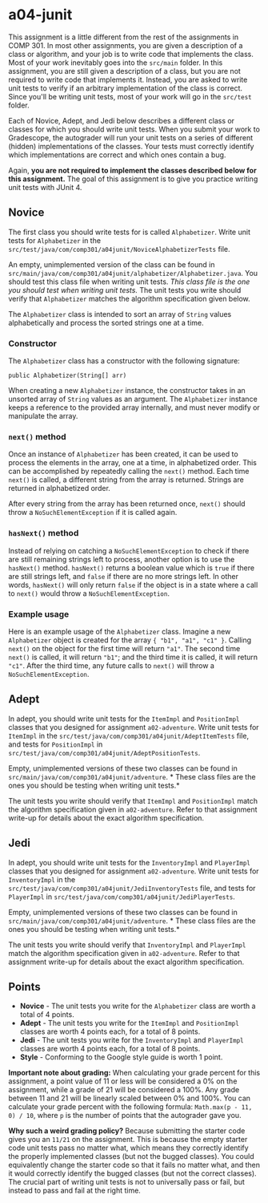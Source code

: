 # a04-junit

This assignment is a little different from the rest of the assignments in COMP 301. In most other assignments, you are
given a description of a class or algorithm, and your job is to write code that implements the class. Most of your work
inevitably goes into the `src/main` folder. In this assignment, you are still given a description of a class, but you
are not required to write code that implements it. Instead, you are asked to write unit tests to verify if an arbitrary
implementation of the class is correct. Since you'll be writing unit tests, most of your work will go in the `src/test`
folder.

Each of Novice, Adept, and Jedi below describes a different class or classes for which you should write unit tests. When
you submit your work to Gradescope, the autograder will run your unit tests on a series of different (hidden)
implementations of the classes. Your tests must correctly identify which implementations are correct and which ones
contain a bug.

Again, **you are not required to implement the classes described below for this assignment.** The goal of this
assignment is to give you practice writing unit tests with JUnit 4.

## Novice

The first class you should write tests for is called `Alphabetizer`. Write unit tests for `Alphabetizer` in
the `src/test/java/com/comp301/a04junit/NoviceAlphabetizerTests` file.

An empty, unimplemented version of the class can be found
in `src/main/java/com/comp301/a04junit/alphabetizer/Alphabetizer.java`. You should test this class file when writing
unit tests. *This class file is the one you should test when writing unit tests.* The unit tests you write should verify
that `Alphabetizer` matches the algorithm specification given below.

The `Alphabetizer` class is intended to sort an array of `String` values alphabetically and process the sorted strings
one at a time.

### Constructor

The `Alphabetizer` class has a constructor with the following signature:

```
public Alphabetizer(String[] arr)
```

When creating a new `Alphabetizer` instance, the constructor takes in an unsorted array of `String` values as an
argument. The `Alphabetizer` instance keeps a reference to the provided array internally, and must never modify or
manipulate the array.

### `next()` method

Once an instance of `Alphabetizer` has been created, it can be used to process the elements in the array, one at a time,
in alphabetized order. This can be accomplished by repeatedly calling the `next()` method. Each time `next()` is called,
a different string from the array is returned. Strings are returned in alphabetized order.

After every string from the array has been returned once, `next()` should throw a `NoSuchElementException` if it is
called again.

### `hasNext()` method

Instead of relying on catching a `NoSuchElementException` to check if there are still remaining strings left to process,
another option is to use the `hasNext()` method. `hasNext()` returns a boolean value which is `true` if there are still
strings left, and `false` if there are no more strings left. In other words, `hasNext()` will only return `false` if the
object is in a state where a call to `next()` would throw a `NoSuchElementException`.

### Example usage

Here is an example usage of the `Alphabetizer` class. Imagine a new `Alphabetizer` object is created for the
array `{ "b1", "a1", "c1" }`. Calling `next()` on the object for the first time will return `"a1"`. The second
time `next()` is called, it will return `"b1"`; and the third time it is called, it will return `"c1"`. After the third
time, any future calls to `next()` will throw a `NoSuchElementException`.

## Adept

In adept, you should write unit tests for the `ItemImpl` and `PositionImpl` classes that you designed for
assignment `a02-adventure`. Write unit tests for `ItemImpl` in the `src/test/java/com/comp301/a04junit/AdeptItemTests`
file, and tests for `PositionImpl` in `src/test/java/com/comp301/a04junit/AdeptPositionTests`.

Empty, unimplemented versions of these two classes can be found in `src/main/java/com/comp301/a04junit/adventure`. *
These class files are the ones you should be testing when writing unit tests.*

The unit tests you write should verify that `ItemImpl` and `PositionImpl` match the algorithm specification given
in `a02-adventure`. Refer to that assignment write-up for details about the exact algorithm specification.

## Jedi

In adept, you should write unit tests for the `InventoryImpl` and `PlayerImpl` classes that you designed for
assignment `a02-adventure`. Write unit tests for `InventoryImpl` in
the `src/test/java/com/comp301/a04junit/JediInventoryTests` file, and tests for `PlayerImpl`
in `src/test/java/com/comp301/a04junit/JediPlayerTests`.

Empty, unimplemented versions of these two classes can be found in `src/main/java/com/comp301/a04junit/adventure`. *
These class files are the ones you should be testing when writing unit tests.*

The unit tests you write should verify that `InventoryImpl` and `PlayerImpl` match the algorithm specification given
in `a02-adventure`. Refer to that assignment write-up for details about the exact algorithm specification.

## Points

* **Novice** - The unit tests you write for the `Alphabetizer` class are worth a total of 4 points.
* **Adept** - The unit tests you write for the `ItemImpl` and `PositionImpl` classes are worth 4 points each, for a
  total of 8 points.
* **Jedi** - The unit tests you write for the `InventoryImpl` and `PlayerImpl` classes are worth 4 points each, for a
  total of 8 points.
* **Style** - Conforming to the Google style guide is worth 1 point.

**Important note about grading:** When calculating your grade percent for this assignment, a point value of 11 or less
will be considered a 0% on the assignment, while a grade of 21 will be considered a 100%. Any grade between 11 and 21
will be linearly scaled between 0% and 100%. You can calculate your grade percent with the following
formula: `Math.max(p - 11, 0) / 10`, where `p` is the number of points that the autograder gave you.

**Why such a weird grading policy?** Because submitting the starter code gives you an `11/21` on the assignment. This is
because the empty starter code unit tests pass no matter what, which means they correctly identify the properly
implemented classes (but not the bugged classes). You could equivalently change the starter code so that it fails no
matter what, and then it would correctly identify the bugged classes (but not the correct classes). The crucial part of
writing unit tests is not to universally pass or fail, but instead to pass and fail at the right time.